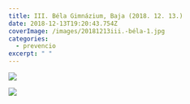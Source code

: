 ```yaml
---
title: III. Béla Gimnázium, Baja (2018. 12. 13.)
date: 2018-12-13T19:20:43.754Z
coverImage: /images/20181213iii.-béla-1.jpg
categories:
  - prevencio
excerpt: " "
---
```

![](/images/20181213iii.-béla-2.jpg)

![](/images/20181213iii.-béla-4.jpg)